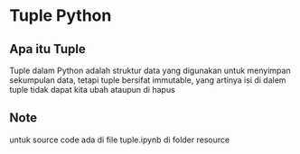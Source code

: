 # Tuple Python

  ## Apa itu Tuple

  Tuple dalam Python adalah struktur data yang digunakan untuk menyimpan sekumpulan data, tetapi tuple bersifat immutable, yang artinya isi di dalem tuple tidak dapat kita ubah ataupun di hapus

  ## Note

  untuk source code ada di file tuple.ipynb di folder resource
